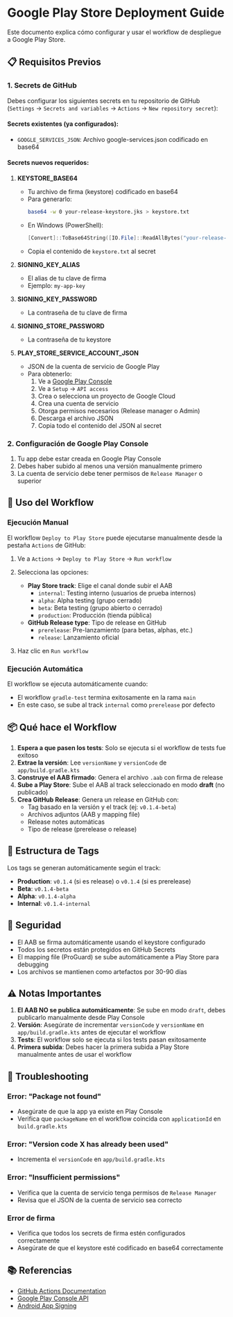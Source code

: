 # Google Play Store Deployment Guide

Este documento explica cómo configurar y usar el workflow de despliegue a Google Play Store.

## 📋 Requisitos Previos

### 1. Secrets de GitHub

Debes configurar los siguientes secrets en tu repositorio de GitHub (`Settings` → `Secrets and variables` → `Actions` → `New repository secret`):

#### Secrets existentes (ya configurados):
- `GOOGLE_SERVICES_JSON`: Archivo google-services.json codificado en base64

#### Secrets nuevos requeridos:

1. **KEYSTORE_BASE64**
   - Tu archivo de firma (keystore) codificado en base64
   - Para generarlo:
     ```bash
     base64 -w 0 your-release-keystore.jks > keystore.txt
     ```
   - En Windows (PowerShell):
     ```powershell
     [Convert]::ToBase64String([IO.File]::ReadAllBytes("your-release-keystore.jks")) | Out-File keystore.txt
     ```
   - Copia el contenido de `keystore.txt` al secret

2. **SIGNING_KEY_ALIAS**
   - El alias de tu clave de firma
   - Ejemplo: `my-app-key`

3. **SIGNING_KEY_PASSWORD**
   - La contraseña de tu clave de firma

4. **SIGNING_STORE_PASSWORD**
   - La contraseña de tu keystore

5. **PLAY_STORE_SERVICE_ACCOUNT_JSON**
   - JSON de la cuenta de servicio de Google Play
   - Para obtenerlo:
     1. Ve a [Google Play Console](https://play.google.com/console)
     2. Ve a `Setup` → `API access`
     3. Crea o selecciona un proyecto de Google Cloud
     4. Crea una cuenta de servicio
     5. Otorga permisos necesarios (Release manager o Admin)
     6. Descarga el archivo JSON
     7. Copia todo el contenido del JSON al secret

### 2. Configuración de Google Play Console

1. Tu app debe estar creada en Google Play Console
2. Debes haber subido al menos una versión manualmente primero
3. La cuenta de servicio debe tener permisos de `Release Manager` o superior

## 🚀 Uso del Workflow

### Ejecución Manual

El workflow `Deploy to Play Store` puede ejecutarse manualmente desde la pestaña `Actions` de GitHub:

1. Ve a `Actions` → `Deploy to Play Store` → `Run workflow`
2. Selecciona las opciones:
   - **Play Store track**: Elige el canal donde subir el AAB
     - `internal`: Testing interno (usuarios de prueba internos)
     - `alpha`: Alpha testing (grupo cerrado)
     - `beta`: Beta testing (grupo abierto o cerrado)
     - `production`: Producción (tienda pública)
   - **GitHub Release type**: Tipo de release en GitHub
     - `prerelease`: Pre-lanzamiento (para betas, alphas, etc.)
     - `release`: Lanzamiento oficial

3. Haz clic en `Run workflow`

### Ejecución Automática

El workflow se ejecuta automáticamente cuando:
- El workflow `gradle-test` termina exitosamente en la rama `main`
- En este caso, se sube al track `internal` como `prerelease` por defecto

## 📦 Qué hace el Workflow

1. **Espera a que pasen los tests**: Solo se ejecuta si el workflow de tests fue exitoso
2. **Extrae la versión**: Lee `versionName` y `versionCode` de `app/build.gradle.kts`
3. **Construye el AAB firmado**: Genera el archivo `.aab` con firma de release
4. **Sube a Play Store**: Sube el AAB al track seleccionado en modo **draft** (no publicado)
5. **Crea GitHub Release**: Genera un release en GitHub con:
   - Tag basado en la versión y el track (ej: `v0.1.4-beta`)
   - Archivos adjuntos (AAB y mapping file)
   - Release notes automáticas
   - Tipo de release (prerelease o release)

## 📝 Estructura de Tags

Los tags se generan automáticamente según el track:

- **Production**: `v0.1.4` (si es release) o `v0.1.4` (si es prerelease)
- **Beta**: `v0.1.4-beta`
- **Alpha**: `v0.1.4-alpha`
- **Internal**: `v0.1.4-internal`

## 🔐 Seguridad

- El AAB se firma automáticamente usando el keystore configurado
- Todos los secretos están protegidos en GitHub Secrets
- El mapping file (ProGuard) se sube automáticamente a Play Store para debugging
- Los archivos se mantienen como artefactos por 30-90 días

## ⚠️ Notas Importantes

1. **El AAB NO se publica automáticamente**: Se sube en modo `draft`, debes publicarlo manualmente desde Play Console
2. **Versión**: Asegúrate de incrementar `versionCode` y `versionName` en `app/build.gradle.kts` antes de ejecutar el workflow
3. **Tests**: El workflow solo se ejecuta si los tests pasan exitosamente
4. **Primera subida**: Debes hacer la primera subida a Play Store manualmente antes de usar el workflow

## 🐛 Troubleshooting

### Error: "Package not found"
- Asegúrate de que la app ya existe en Play Console
- Verifica que `packageName` en el workflow coincida con `applicationId` en `build.gradle.kts`

### Error: "Version code X has already been used"
- Incrementa el `versionCode` en `app/build.gradle.kts`

### Error: "Insufficient permissions"
- Verifica que la cuenta de servicio tenga permisos de `Release Manager`
- Revisa que el JSON de la cuenta de servicio sea correcto

### Error de firma
- Verifica que todos los secrets de firma estén configurados correctamente
- Asegúrate de que el keystore esté codificado en base64 correctamente

## 📚 Referencias

- [GitHub Actions Documentation](https://docs.github.com/en/actions)
- [Google Play Console API](https://developers.google.com/android-publisher)
- [Android App Signing](https://developer.android.com/studio/publish/app-signing)
